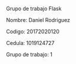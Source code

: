 Grupo de trabajo Flask

Nombre: Daniel Rodriguez

Codigo: 20172020120

Cedula: 1019124727

Grupo de trabajo: 1
